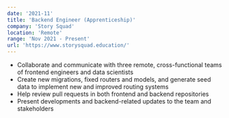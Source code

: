 ```yaml
---
date: '2021-11'
title: 'Backend Engineer (Apprenticeship)'
company: 'Story Squad'
location: 'Remote'
range: 'Nov 2021 - Present'
url: 'https://www.storysquad.education/'
---
```


- Collaborate and communicate with three remote, cross-functional teams of frontend engineers and data scientists
- Create new migrations, fixed routers and models, and generate seed data to implement new and improved routing systems
- Help review pull requests in both frontend and backend repositories
- Present developments and backend-related updates to the team and stakeholders
